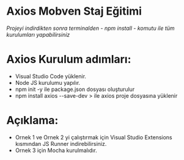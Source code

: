 # Axios Mobven Staj Eğitimi
 _Projeyi indirdikten sonra terminalden - npm install - komutu ile tüm kurulumları yapabilirsiniz_

# Axios Kurulum adımları:
- Visual Studio Code yüklenir.
- Node JS kurulumu yapılır.
- npm init -y ile package.json dosyası oluşturulur
- npm install axios --save-dev > ile axios proje dosyasına yüklenir

# Açıklama:
- Ornek 1 ve Ornek 2 yi çalıştırmak için Visual Studio Extensions kısmından JS Runner indirebilirsiniz.
- Ornek 3 için Mocha kurulmalıdır.
